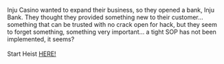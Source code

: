 Inju Casino wanted to expand their business, so they opened a bank, Inju Bank. They thought they provided something new to their customer... something that can be trusted with no crack open for hack, but they seem to forget something, something very important... a tight SOP has not been implemented, it seems?&nbsp;  
&nbsp;  
Start Heist [HERE!](http://127.0.0.1:40008)